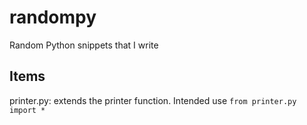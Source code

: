 # randompy
Random Python snippets that I write

## Items
printer.py: extends the printer function. Intended use `from printer.py import *`

